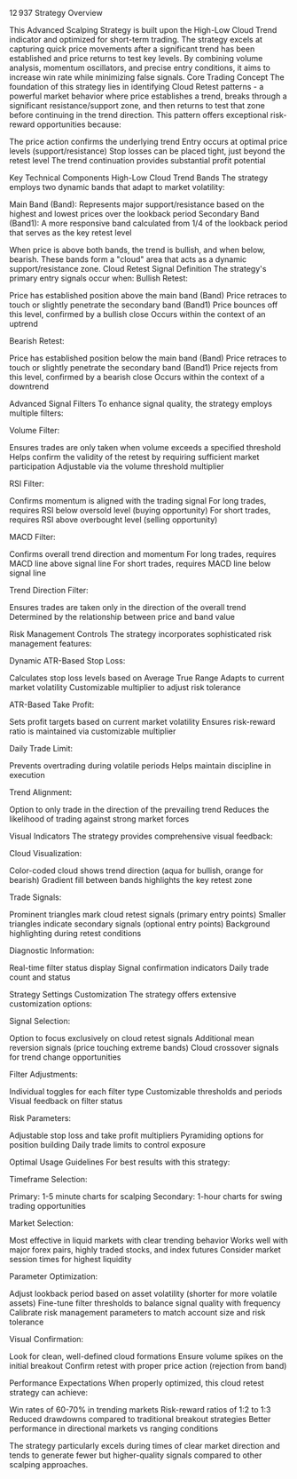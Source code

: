 12 937
Strategy Overview

This Advanced Scalping Strategy is built upon the High-Low Cloud Trend indicator and optimized for short-term trading. The strategy excels at capturing quick price movements after a significant trend has been established and price returns to test key levels. By combining volume analysis, momentum oscillators, and precise entry conditions, it aims to increase win rate while minimizing false signals.
Core Trading Concept
The foundation of this strategy lies in identifying Cloud Retest patterns - a powerful market behavior where price establishes a trend, breaks through a significant resistance/support zone, and then returns to test that zone before continuing in the trend direction. This pattern offers exceptional risk-reward opportunities because:

The price action confirms the underlying trend
Entry occurs at optimal price levels (support/resistance)
Stop losses can be placed tight, just beyond the retest level
The trend continuation provides substantial profit potential

Key Technical Components
High-Low Cloud Trend Bands
The strategy employs two dynamic bands that adapt to market volatility:

Main Band (Band): Represents major support/resistance based on the highest and lowest prices over the lookback period
Secondary Band (Band1): A more responsive band calculated from 1/4 of the lookback period that serves as the key retest level

When price is above both bands, the trend is bullish, and when below, bearish. These bands form a "cloud" area that acts as a dynamic support/resistance zone.
Cloud Retest Signal Definition
The strategy's primary entry signals occur when:
Bullish Retest:

Price has established position above the main band (Band)
Price retraces to touch or slightly penetrate the secondary band (Band1)
Price bounces off this level, confirmed by a bullish close
Occurs within the context of an uptrend

Bearish Retest:

Price has established position below the main band (Band)
Price retraces to touch or slightly penetrate the secondary band (Band1)
Price rejects from this level, confirmed by a bearish close
Occurs within the context of a downtrend

Advanced Signal Filters
To enhance signal quality, the strategy employs multiple filters:

Volume Filter:

Ensures trades are only taken when volume exceeds a specified threshold
Helps confirm the validity of the retest by requiring sufficient market participation
Adjustable via the volume threshold multiplier


RSI Filter:

Confirms momentum is aligned with the trading signal
For long trades, requires RSI below oversold level (buying opportunity)
For short trades, requires RSI above overbought level (selling opportunity)


MACD Filter:

Confirms overall trend direction and momentum
For long trades, requires MACD line above signal line
For short trades, requires MACD line below signal line


Trend Direction Filter:

Ensures trades are taken only in the direction of the overall trend
Determined by the relationship between price and band value



Risk Management Controls
The strategy incorporates sophisticated risk management features:

Dynamic ATR-Based Stop Loss:

Calculates stop loss levels based on Average True Range
Adapts to current market volatility
Customizable multiplier to adjust risk tolerance


ATR-Based Take Profit:

Sets profit targets based on current market volatility
Ensures risk-reward ratio is maintained via customizable multiplier


Daily Trade Limit:

Prevents overtrading during volatile periods
Helps maintain discipline in execution


Trend Alignment:

Option to only trade in the direction of the prevailing trend
Reduces the likelihood of trading against strong market forces



Visual Indicators
The strategy provides comprehensive visual feedback:

Cloud Visualization:

Color-coded cloud shows trend direction (aqua for bullish, orange for bearish)
Gradient fill between bands highlights the key retest zone


Trade Signals:

Prominent triangles mark cloud retest signals (primary entry points)
Smaller triangles indicate secondary signals (optional entry points)
Background highlighting during retest conditions


Diagnostic Information:

Real-time filter status display
Signal confirmation indicators
Daily trade count and status



Strategy Settings Customization
The strategy offers extensive customization options:

Signal Selection:

Option to focus exclusively on cloud retest signals
Additional mean reversion signals (price touching extreme bands)
Cloud crossover signals for trend change opportunities


Filter Adjustments:

Individual toggles for each filter type
Customizable thresholds and periods
Visual feedback on filter status


Risk Parameters:

Adjustable stop loss and take profit multipliers
Pyramiding options for position building
Daily trade limits to control exposure



Optimal Usage Guidelines
For best results with this strategy:

Timeframe Selection:

Primary: 1-5 minute charts for scalping
Secondary: 1-hour charts for swing trading opportunities


Market Selection:

Most effective in liquid markets with clear trending behavior
Works well with major forex pairs, highly traded stocks, and index futures
Consider market session times for highest liquidity


Parameter Optimization:

Adjust lookback period based on asset volatility (shorter for more volatile assets)
Fine-tune filter thresholds to balance signal quality with frequency
Calibrate risk management parameters to match account size and risk tolerance


Visual Confirmation:

Look for clean, well-defined cloud formations
Ensure volume spikes on the initial breakout
Confirm retest with proper price action (rejection from band)



Performance Expectations
When properly optimized, this cloud retest strategy can achieve:

Win rates of 60-70% in trending markets
Risk-reward ratios of 1:2 to 1:3
Reduced drawdowns compared to traditional breakout strategies
Better performance in directional markets vs ranging conditions

The strategy particularly excels during times of clear market direction and tends to generate fewer but higher-quality signals compared to other scalping approaches.